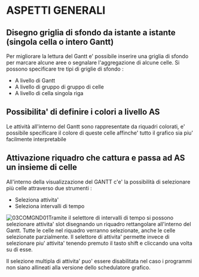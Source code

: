 # ASPETTI GENERALI

## Disegno griglia di sfondo da istante a istante (singola cella o intero Gantt)
Per migliorare la lettura del Gantt e' possibile inserire una griglia di sfondo per marcare alcune aree
o segnalare l'aggregazione di alcune celle.
Si possono specificare tre tipi di griglie di sfondo : 

- A livello di Gantt
- A livello di gruppo di gruppo di celle
- A livello di cella singola riga


## Possibilita' di definire i colori a livello AS
Le attività all'interno del Gantt sono rappresentate da riquadri colorati, e' possibile specificare il colore
di queste celle affinche' tutto il grafico sia piu' facilmente interpretabile

## Attivazione riquadro che cattura e passa ad AS un insieme di celle
All'interno della visualizzazione del GANTT c'e' la possibilità di selezionare più celle attraverso due
strumenti : 

- Seleziona attivita'
- Seleziona intervalli di tempo

![03COMGND01](http://doc.smeup.com/immagini/LOCGND_01/03COMGND01.png)Tramite il selettore di intervalli di tempo si possono selezionare attivita' slot disegnando un riquadro
rettangolare all'interno del Gantt. Tutte le celle nel riquadro verranno selezionate, anche le celle
selezionate parzialmente. Il selettore di attivita' permette invece di selezionare piu' attivita' tenendo
premuto il tasto shift e cliccando una volta su di esse.

Il selezione multipla di attivita' puo' essere disabilitata nel caso i programmi non siano allineati alla
versione dello schedulatore grafico.
